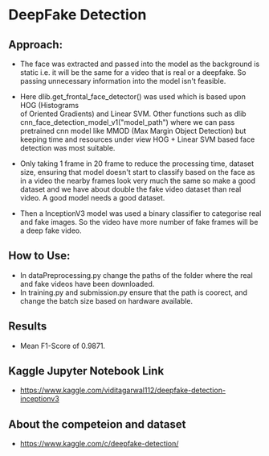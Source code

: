 # DeepFake Detection

## Approach:

- The face was extracted and passed into the model as the background is static i.e. it will be the same for a video that is real or a deepfake. So passing unnecessary information into the model isn't feasible.

- Here dlib.get_frontal_face_detector() was used which is based upon HOG (Histograms\
 of Oriented Gradients) and Linear SVM. Other functions such as dlib cnn_face_detection_model_v1("model_path") where we can pass pretrained cnn model like MMOD (Max Margin Object Detection) but keeping time and resources under view HOG + Linear SVM based face detection was most suitable.
 
- Only taking 1 frame in 20 frame to reduce the processing time, dataset size, ensuring that model doesn't start to classify based on 
  the face as in a video the nearby frames look very much the same so make a good dataset and we have about double the fake video dataset than real 
  video. A good model needs a good dataset.
  
- Then a InceptionV3 model was used a binary classifier to categorise real and fake images. So the video have more number of fake frames will be a deep fake video.


## How to Use:

- In dataPreprocessing.py change the paths of the folder where the real and fake videos have been downloaded.
- In training.py and submission.py ensure that the path is coorect, and change the batch size based on hardware available.

## Results

- Mean F1-Score of 0.9871.

## Kaggle Jupyter Notebook Link
- https://www.kaggle.com/viditagarwal112/deepfake-detection-inceptionv3

## About the competeion and dataset
- https://www.kaggle.com/c/deepfake-detection/
